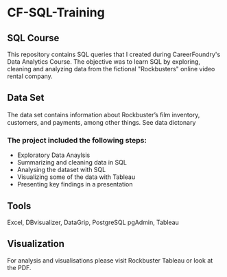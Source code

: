 # CF-SQL-Training

## SQL Course
This repository contains SQL queries that I created during CareerFoundry's Data Analytics Course.
The objective was to learn SQL by exploring, cleaning and analyzing data from the fictional "Rockbusters" online video rental company. 

## Data Set
The data set contains information about Rockbuster’s ﬁlm inventory, customers, and payments, among other things. 
See data dictonary

### The project included the following steps:
* Exploratory Data Anaylsis
* Summarizing and cleaning data in SQL
* Analysing the dataset with SQL 
* Visualizing some of the data with Tableau
* Presenting key findings in a presentation

## Tools
Excel, DBvisualizer, DataGrip, PostgreSQL pgAdmin, Tableau 

## Visualization
For analysis and visualisations please visit Rockbuster Tableau or look at the PDF.